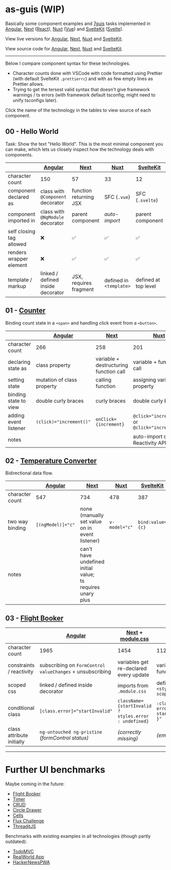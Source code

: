 # as-guis (WIP)

Basically some component examples and [7guis](https://eugenkiss.github.io/7guis/) tasks implemented in [Angular](https://angular.io/), [Next](https://nextjs.org/) ([React](https://reactjs.org/)), [Nuxt](https://v3.nuxtjs.org/) ([Vue](https://vuejs.org/)) and [SvelteKit](https://kit.svelte.dev/) ([Svelte](https://svelte.dev/)).

View live versions for [Angular](https://as-guis-angular.netlify.app/), [Next](https://as-guis-next.vercel.app/), [Nuxt](https://as-guis-nuxt.netlify.app/) and [SvelteKit](https://as-guis-sveltekit.netlify.app/).

View source code for [Angular](/angular), [Next](/next), [Nuxt](/nuxt) and [SvelteKit](/sveltekit).

---

Below I compare component syntax for these technologies.

- Character counts done with VSCode with code formatted using Prettier (with default SvelteKit `.prettierrc`) and with as few empty lines as Prettier allows.
- Trying to get the tersest valid syntax that doesn't give framework warnings / ts errors (with framework default tsconfig; might need to unify tsconfigs later).

Click the name of the technology in the tables to view source of each component.

## 00 - Hello World

Task: Show the text "Hello World".
This is the most minimal component you can make, which lets us closely inspect how the technology deals with components.

|                          | [Angular][00-angular]             | [Next][00-next]        | [Nuxt][00-nuxt]         | [SvelteKit][00-sveltekit] |
| ------------------------ | --------------------------------- | ---------------------- | ----------------------- | ------------------------- |
| character count          | 150                               | 57                     | 33                      | 12                        |
| component declared as    | class with `@Component` decorator | function returning JSX | SFC (`.vue`)            | SFC (`.svelte`)           |
| component imported in    | class with `@NgModule` decorator  | parent component       | _auto-import_           | parent component          |
| self closing tag allowed | ❌                                | ✅                     | ✅                      | ✅                        |
| renders wrapper element  | ❌                                | ✅                     | ✅                      | ✅                        |
| template / markup        | linked / defined inside decorator | JSX, requires fragment | defined in `<template>` | defined at top level      |

[00-angular]: /angular/src/app/components/hello-world.component.ts
[00-next]: /next/lib/HelloWorld.tsx
[00-nuxt]: /nuxt/components/HelloWorld.vue
[00-sveltekit]: /sveltekit/src/lib/HelloWorld.svelte

## 01 - [Counter](https://eugenkiss.github.io/7guis/tasks#counter)

Binding count state in a `<span>` and handling click event from a `<button>`.

|                       | [Angular][01-angular]      | [Next][01-next]                        | [Nuxt][01-nuxt]                                     | [SvelteKit][01-sveltekit] |
| --------------------- | -------------------------- | -------------------------------------- | --------------------------------------------------- | ------------------------- |
| character count       | 266                        | 258                                    | 201                                                 | 162                       |
| declaring state as    | class property             | variable + destructuring function call | variable + function call                            | variable                  |
| setting state         | mutation of class property | calling function                       | assigning variable property                         | assigning variable        |
| binding state to view | double curly braces        | curly braces                           | double curly braces                                 | curly braces              |
| adding event listener | `(click)="increment()"`    | `onClick={increment}`                  | `@click="increment"` or <br> `@click="increment()"` | `on:click={increment}`    |
| notes                 |                            |                                        | auto-import of Reactivity APIs                      |                           |

[01-angular]: /angular/src/app/components/counter.component.ts
[01-next]: /next/lib/Counter.tsx
[01-nuxt]: /nuxt/components/Counter.vue
[01-sveltekit]: /sveltekit/src/lib/Counter.svelte

## 02 - [Temperature Converter](https://eugenkiss.github.io/7guis/tasks/#temp)

Bidirectional data flow.

|                 | [Angular][02-angular] | [Next][02-next]                                                | [Nuxt][02-nuxt] | [SvelteKit][02-sveltekit] |
| --------------- | --------------------- | -------------------------------------------------------------- | --------------- | ------------------------- |
| character count | 547                   | 734                                                            | 478             | 387                       |
| two way binding | `[(ngModel)]="c"`     | none (manually set value on in event listener)                 | `v-model="c"`   | `bind:value={c}`          |
| notes           |                       | can't have undefined initial value;<br> ts requires unary plus |                 |                           |

[02-angular]: /angular/src/app/components/temperature-converter.component.ts
[02-next]: /next/lib/TemperatureConverter.tsx
[02-nuxt]: /nuxt/components/TemperatureConverter.vue
[02-sveltekit]: /sveltekit/src/lib/TemperatureConverter.svelte

## 03 - [Flight Booker](https://eugenkiss.github.io/7guis/tasks/#flight)

|                           | [Angular][03-angular]                                       | [Next][03-next] + [module.css][03-next-styles]        | [Nuxt][03-nuxt]                    | [SvelteKit][03-sveltekit]             |
| ------------------------- | ----------------------------------------------------------- | ----------------------------------------------------- | ---------------------------------- | ------------------------------------- |
| character count           | 1965                                                        | 1454                                                  | 1122                               | 985                                   |
| constraints / reactivity  | subscribing on `FormControl` `valueChanges` + unsubscribing | variables get re-declared every update                | variable + function call           | labeled variable                      |
| scoped css                | linked / defined inside decorator                           | imports from `.module.css`                            | defined in `<styles scoped>`       | defined `<styles>`                    |
| conditional class         | `[class.error]="startInvalid"`                              | `className={startInvalid ? styles.error : undefined}` | `:class="{ error: startInvalid }"` | `class:error={startInvalid}`          |
| class attribute initially | `ng-untouched ng-pristine` _(formControl status)_           | _(correctly missing)_                                 | _(empty)_                          | `s-AlKFmgiKvTi_` _(css scoping hash)_ |

[03-angular]: /angular/src/app/components/flight-booker.component.ts
[03-next]: /next/lib/FlightBooker.tsx
[03-next-styles]: /next/lib/FlightBooker.module.css
[03-nuxt]: /nuxt/components/FlightBooker.vue
[03-sveltekit]: /sveltekit/src/lib/FlightBooker.svelte

---

# Further UI benchmarks

Maybe coming in the future:

- [Flight Booker](https://eugenkiss.github.io/7guis/tasks/#flight)
- [Timer](https://eugenkiss.github.io/7guis/tasks/#timer)
- [CRUD](https://eugenkiss.github.io/7guis/tasks/#crud)
- [Circle Drawer](https://eugenkiss.github.io/7guis/tasks/#circle)
- [Cells](https://eugenkiss.github.io/7guis/tasks/#cells)
- [Flux Challenge](https://github.com/staltz/flux-challenge)
- [ThreaditJS](http://threaditjs.com/)

Benchmarks with existing examples in all technologies (though partly outdated):

- [TodoMVC](https://codebase.show/projects/todomvc)
- [RealWorld App](https://codebase.show/projects/realworld)
- [HackerNewsPWA](https://hnpwa.com/)
